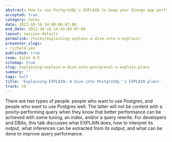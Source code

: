 ```yaml
---
abstract: How to use PostgreSQL's EXPLAIN to keep your Django app performing well
accepted: true
category: talks
date: 2022-10-18 14:00:00-07:00
end_date: 2022-10-18 14:45:00-07:00
layout: session-details
permalink: /talks/explaining-explain-a-dive-into-s-explain/
presenter_slugs:
- richard-yen
published: true
room: Salon A-E
sitemap: true
slug: explaining-explain-a-dive-into-postgresql-s-explain-plans
summary: ''
tags: null
title: 'Explaining EXPLAIN: A dive into PostgreSQL''s EXPLAIN plans'
track: t0
---
```


There are two types of people: people who want to use Postgres, and people who want to use Postgres well.  The latter will not be content with a poorly-performing query when they know that better performance can be achieved with some tuning, an index, and/or a query rewrite.  For developers and DBAs, this talk discusses what EXPLAIN does, how to interpret its output, what inferences can be extracted from its output, and what can be done to improve query performance.
